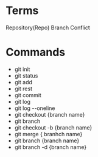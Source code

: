 # Terms

Repository(Repo)
Branch
Conflict

# Commands

- git init
- git status
- git add
- git rest
- git commit
- git log
- git log --oneline
- git checkout {branch name}
- git branch
- git checkout -b {branch name}
- git merge { branhch name}
- git branch {branch name}
- git branch -d {branch name}
